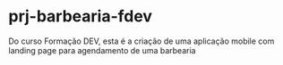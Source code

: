 # prj-barbearia-fdev
Do curso Formação DEV, esta é a criação de uma aplicação mobile com landing page para agendamento de uma barbearia
